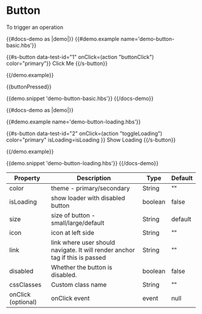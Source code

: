 # Button

<p>To trigger an operation</p>

{{#docs-demo as |demo|}}
{{#demo.example name='demo-button-basic.hbs'}}


{{#s-button
  data-test-id="1"
  onClick=(action "buttonClick")
  color="primary"}}
    Click Me
{{/s-button}}

{{/demo.example}}
<p class="pl15">{{buttonPressed}}</p>

{{demo.snippet 'demo-button-basic.hbs'}}
{{/docs-demo}}


{{#docs-demo as |demo|}}

{{#demo.example name='demo-button-loading.hbs'}}

{{#s-button
  data-test-id="2"
  onClick=(action "toggleLoading")
  color="primary"
  isLoading=isLoading }}
    Show Loading
{{/s-button}}

{{/demo.example}}

{{demo.snippet 'demo-button-loading.hbs'}}
{{/docs-demo}}





| Property   | Description                                                                  | Type    | Default |
| ---------- | ---------------------------------------------------------------------------- | ------- | ------- |
| color      | theme - primary/secondary                                                    | String  | ""      |
| isLoading  | show loader with disabled button                                            | boolean  | false  |
| size  | size of button  - small/large/default                                             | String  | default |
| icon  | icon at left side                                                                 | String  | ""      |
| link       | link where user should navigate. It will render anchor tag if this is passed | String  | ""      |
| disabled   | Whether the button is disabled.                                               | boolean | false   |
| cssClasses  | Custom class name                                                            | String  | ""      |
| onClick (optional) | onClick event                                                                   | event   | null    |

